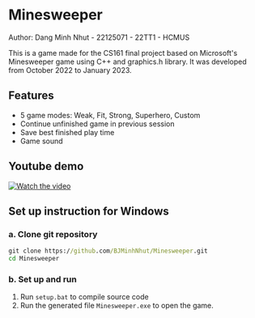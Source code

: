 # Minesweeper
Author: Dang Minh Nhut - 22125071 - 22TT1 - HCMUS

This is a game made for the CS161 final project based on 
Microsoft's Minesweeper game using C++ and graphics.h 
library. It was developed from October 2022 to January 2023.

## Features
- 5 game modes: Weak, Fit, Strong, Superhero, Custom 
- Continue unfinished game in previous session
- Save best finished play time
- Game sound 

## Youtube demo
[![Watch the video](https://img.youtube.com/vi/4dfjIGfTMjc/hqdefault.jpg)](https://youtu.be/4dfjIGfTMjc)

## Set up instruction for Windows
### a. Clone git repository
```cmd
git clone https://github.com/BJMinhNhut/Minesweeper.git
cd Minesweeper
```
### b. Set up and run 
1. Run `setup.bat` to compile source code 
2. Run the generated file `Minesweeper.exe` to open the game. 
